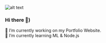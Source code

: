 
![alt text](https://res.cloudinary.com/dnv3ztqf1/image/upload/v1595617745/for%20github%20profile/Aakash_yadav_qjotud.png)
### Hi there 👋)
🔭 I’m currently working on my Portfolio Website.<br>
🌱 I’m currently learning ML & Node.js
<!--
**AakashCode12/AakashCode12** is a ✨ _special_ ✨ repository because its `README.md` (this file) appears on your GitHub profile.

Here are some ideas to get you started:

- 🔭 I’m currently working on ...
- 🌱 I’m currently learning ...
- 👯 I’m looking to collaborate on ...
- 🤔 I’m looking for help with ...
- 💬 Ask me about ...
- 📫 How to reach me: ...
- 😄 Pronouns: ...
- ⚡ Fun fact: ...
-->
